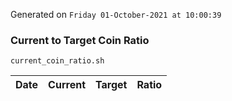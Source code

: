 Generated on `Friday 01-October-2021 at 10:00:39`

### Current to Target Coin Ratio
`current_coin_ratio.sh`

Date|Current|Target|Ratio
---|---|---|---
